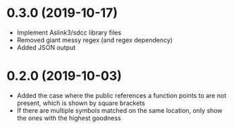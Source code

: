 0.3.0 (2019-10-17)
==================
* Implement Aslink3/sdcc library files 
* Removed giant messy regex (and regex dependency)
* Added JSON output

0.2.0 (2019-10-03)
==================
* Added the case where the public references a function points to are not present, which is shown by square brackets
* If there are multiple symbols matched on the same location, only show the ones with the highest goodness
